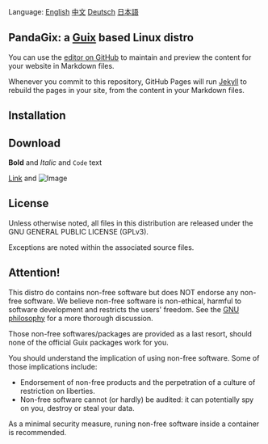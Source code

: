 Language:
[English](https://pandagix.github.io/index)
[中文](https://pandagix.github.io/index_zh)
[Deutsch](https://pandagix.github.io/index_de)
[日本語](https://pandagix.github.io/index_jp)


## PandaGix: a [Guix](https://guix.gnu.org/en) based Linux distro


You can use the [editor on GitHub](https://github.com/PandaGix/pandagix.github.io/edit/main/README.md) to maintain and preview the content for your website in Markdown files.

Whenever you commit to this repository, GitHub Pages will run [Jekyll](https://jekyllrb.com/) to rebuild the pages in your site, from the content in your Markdown files.


## Installation

## Download


**Bold** and _Italic_ and `Code` text

[Link](url) and ![Image](src)



## License


Unless otherwise noted, all files in this distribution are released
under the GNU GENERAL PUBLIC LICENSE (GPLv3).

Exceptions are noted within the associated source files.



## Attention!


This distro do contains non-free software but does NOT endorse any non-free software.
We believe non-free software is non-ethical, harmful to software development and restricts the users' freedom.
See the [GNU philosophy](https://www.gnu.org/philosophy/free-sw.en.html) for a more thorough discussion.

Those non-free softwares/packages are provided as a last resort, should none of the official Guix packages work for you.

You should understand the implication of using non-free software. Some of those implications include:
- Endorsement of non-free products and the perpetration of a culture of restriction on liberties.
- Non-free software cannot (or hardly) be audited: it can potentially spy on you, destroy or steal your data.

As a minimal security measure, runing non-free software inside a container is recommended.
